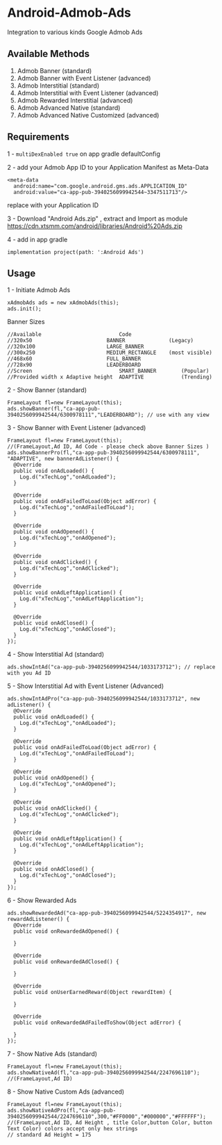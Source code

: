 # Android-Admob-Ads
Integration to various kinds Google Admob Ads

## Available Methods
1. Admob Banner (standard)
2. Admob Banner with Event Listener (advanced)
3. Admob Interstitial (standard)
4. Admob Interstitial with Event Listener (advanced)
5. Admob Rewarded Interstitial (advanced)
6. Admob Advanced Native (standard)
7. Admob Advanced Native Customized (advanced)

## Requirements

1 -  ``` multiDexEnabled true ```
on app gradle defaultConfig

2 - add your Admob App ID to your Application Manifest as Meta-Data
``` 
<meta-data
  android:name="com.google.android.gms.ads.APPLICATION_ID"
  android:value="ca-app-pub-3940256099942544~3347511713"/>
```
replace with your Application ID

3 - Download "Android Ads.zip" , extract and Import as module
https://cdn.xtsmm.com/android/libraries/Android%20Ads.zip

4 - add in app gradle 
```
implementation project(path: ':Android Ads')
```

## Usage

1 - Initiate Admob Ads
```
xAdmobAds ads = new xAdmobAds(this);
ads.init();
```

Banner Sizes
```
//Available                         Code
//320x50	                    BANNER              (Legacy)
//320x100	                    LARGE_BANNER        
//300x250	                    MEDIUM_RECTANGLE    (most visible)
//468x60	                    FULL_BANNER     
//728x90	                    LEADERBOARD   
//Screen                            SMART_BANNER        (Popular)
//Provided width x Adaptive height  ADAPTIVE            (Trending)
```

2 - Show Banner (standard)
```
FrameLayout fl=new FrameLayout(this);
ads.showBanner(fl,"ca-app-pub-3940256099942544/6300978111","LEADERBOARD"); // use with any view

```

3 - Show Banner with Event Listener (advanced)
```
FrameLayout fl=new FrameLayout(this);
//(FrameLayout,Ad ID, Ad Code - please check above Banner Sizes )
ads.showBannerPro(fl,"ca-app-pub-3940256099942544/6300978111", "ADAPTIVE", new bannerAdListener() {
  @Override
  public void onAdLoaded() {
    Log.d("xTechLog","onAdLoaded");
  }

  @Override
  public void onAdFailedToLoad(Object adError) {
    Log.d("xTechLog","onAdFailedToLoad");
  }

  @Override
  public void onAdOpened() {
    Log.d("xTechLog","onAdOpened");
  }

  @Override
  public void onAdClicked() {
    Log.d("xTechLog","onAdClicked");
  }

  @Override
  public void onAdLeftApplication() {
    Log.d("xTechLog","onAdLeftApplication");
  }

  @Override
  public void onAdClosed() {
    Log.d("xTechLog","onAdClosed");
  }
});
```

4 - Show Interstitial Ad (standard)

```
ads.showIntAd("ca-app-pub-3940256099942544/1033173712"); // replace with you Ad ID
```

5 - Show Interstitial Ad with Event Listener (Advanced)
```
ads.showIntAdPro("ca-app-pub-3940256099942544/1033173712", new adListener() {
  @Override
  public void onAdLoaded() {
    Log.d("xTechLog","onAdLoaded");
  }

  @Override
  public void onAdFailedToLoad(Object adError) {
    Log.d("xTechLog","onAdFailedToLoad");
  }

  @Override
  public void onAdOpened() {
    Log.d("xTechLog","onAdOpened");
  }

  @Override
  public void onAdClicked() {
    Log.d("xTechLog","onAdClicked");
  }

  @Override
  public void onAdLeftApplication() {
    Log.d("xTechLog","onAdLeftApplication");
  }

  @Override
  public void onAdClosed() {
    Log.d("xTechLog","onAdClosed");
  }
});
```

6 - Show Rewarded Ads 

```
ads.showRewardedAd("ca-app-pub-3940256099942544/5224354917", new rewardAdListener() {
  @Override
  public void onRewardedAdOpened() {

  }

  @Override
  public void onRewardedAdClosed() {

  }

  @Override
  public void onUserEarnedReward(Object rewardItem) {

  }

  @Override
  public void onRewardedAdFailedToShow(Object adError) {

  }
});
```

7 - Show Native Ads (standard)

```
FrameLayout fl=new FrameLayout(this);
ads.showNativeAd(fl,"ca-app-pub-3940256099942544/2247696110");
//(FrameLayout,Ad ID)
```

8 - Show Native Custom Ads (advanced)

```
FrameLayout fl=new FrameLayout(this);
ads.showNativeAdPro(fl,"ca-app-pub-3940256099942544/2247696110",300,"#FF0000","#000000","#FFFFFF");
//(FrameLayout,Ad ID, Ad Height , title Color,button Color, button Text Color) colors accept only hex strings 
// standard Ad Height = 175
```


